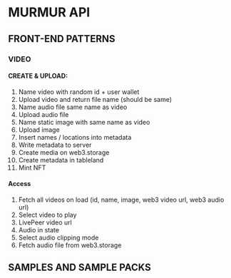 # MURMUR API

## FRONT-END PATTERNS

### VIDEO

#### CREATE & UPLOAD: 
1. Name video with random id + user wallet
2. Upload video and return file name (should be same)
3. Name audio file same name as video 
4. Upload audio file 
5. Name static image with same name as video
6. Upload image
7. Insert names / locations into metadata
8. Write metadata to server
9. Create media on web3.storage
10. Create metadata in tableland
11. Mint NFT

#### Access
1. Fetch all videos on load (id, name, image, web3 video url, web3 audio url)
2. Select video to play
3. LivePeer video url 
4. Audio in state 
5. Select audio clipping mode
6. Fetch audio file from web3.storage

## SAMPLES AND SAMPLE PACKS




